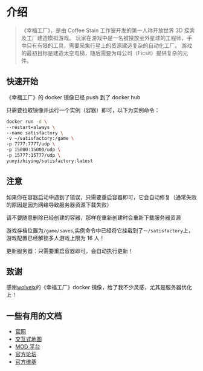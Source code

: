 # 介绍

> 《幸福工厂》，是由 Coffee Stain 工作室开发的第一人称开放世界 3D 探索及工厂建造模拟游戏。
> 玩家在游戏中是一名被投放至外星球的工程师，手中只有有限的工具，需要采集行星上的资源建造复杂的自动化工厂。
> 游戏的最初目标是建造太空电梯，随后需要为母公司（Ficsit）提供复杂的元件。

## 快速开始

《幸福工厂》的 docker 镜像已经 push 到了 docker hub

只需要拉取镜像并运行一个实例（容器）即可，以下为实例命令：

```sh
docker run -d \
--restart=always \
--name satisfactory \
-v ~/satisfactory:/game \
-p 7777:7777/udp \
-p 15000:15000/udp \
-p 15777:15777/udp \
yunyizhiying/satisfactory:latest
```

## 注意

如果你在容器启动中遇到了错误，只需要重启容器即可，它会自动修复（通常失败的原因是因为网络导致服务器资源下载失败）

请不要随意删除已经创建的容器，那样在重新创建时会重新下载服务器资源

游戏存档位置为`/game/saves`,实例命令中已经将它挂载到了`～/satisfactory`上，游戏配置已经解锁多人游戏上限为 16 人！

更新服务器：只需要重启容器即可，会自动执行更新！

## 致谢

感谢[wolveix](https://github.com/wolveix)的《幸福工厂》docker 镜像，给了我不少灵感，尤其是服务器优化上！

## 一些有用的文档

- [官网](https://www.satisfactorygame.com/)
- [交互式地图](https://satisfactory-calculator.com/en/interactive-map/)
- [MOD 平台](https://ficsit.app/)
- [官方论坛](https://questions.satisfactorygame.com/)
- [官方维基](https://satisfactory.fandom.com/wiki/Dedicated_servers)

